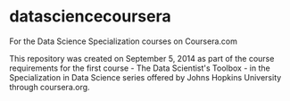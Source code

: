 datasciencecoursera
===================

For the Data Science Specialization courses on Coursera.com

This repository was created on September 5, 2014 as part of the course requirements for the first course - The Data Scientist's Toolbox - in the Specialization in Data Science series offered by Johns Hopkins University through coursera.org.
